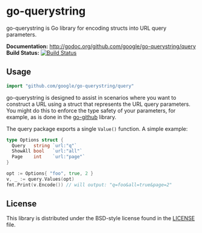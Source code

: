 # go-querystring #

go-querystring is Go library for encoding structs into URL query parameters.


**Documentation:** <http://godoc.org/github.com/google/go-querystring/query>  
**Build Status:** [![Build Status](https://drone.io/github.com/google/go-querystring/status.png)](https://drone.io/github.com/google/go-querystring/latest)  

## Usage ##

```go
import "github.com/google/go-querystring/query"
```

go-querystring is designed to assist in scenarios where you want to construct a
URL using a struct that represents the URL query parameters.  You might do this
to enforce the type safety of your parameters, for example, as is done in the
[go-github][] library.

The query package exports a single `Value()` function.  A simple example:

```go
type Options struct {
  Query   string `url:"q"`
  ShowAll bool   `url:"all"`
  Page    int    `url:"page"`
}

opt := Options{ "foo", true, 2 }
v, _ := query.Values(opt)
fmt.Print(v.Encode()) // will output: "q=foo&all=true&page=2"
```

[go-github]: https://github.com/google/go-github/commit/994f6f8405f052a117d2d0b500054341048fbb08

## License ##

This library is distributed under the BSD-style license found in the [LICENSE](./LICENSE)
file.
